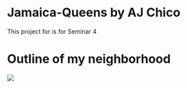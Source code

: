 # Jamaica-Queens by AJ Chico
This project for is for Seminar 4

# Outline of my neighborhood
![](https://github.com/ajchico80/Jamaica-Queens/blob/master/neighborhoodmap%20(1).geojson)
